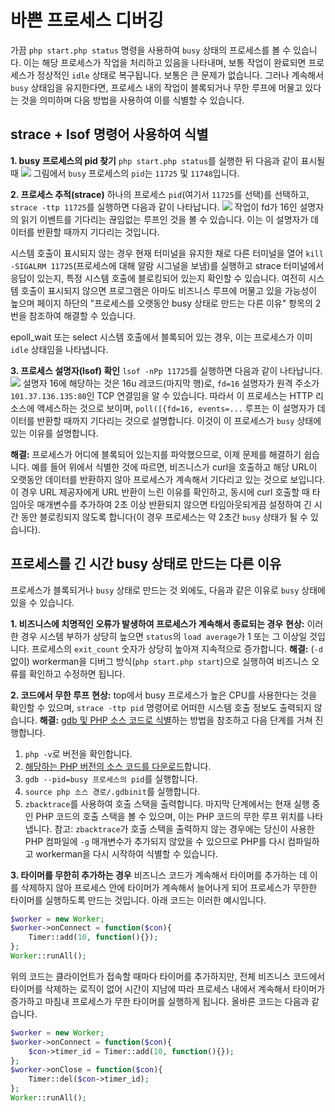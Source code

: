 # 바쁜 프로세스 디버깅
가끔 ```php start.php status``` 명령을 사용하여 ```busy``` 상태의 프로세스를 볼 수 있습니다. 이는 해당 프로세스가 작업을 처리하고 있음을 나타내며, 보통 작업이 완료되면 프로세스가 정상적인 ```idle``` 상태로 복구됩니다. 보통은 큰 문제가 없습니다. 그러나 계속해서 ```busy``` 상태임을 유지한다면, 프로세스 내의 작업이 블록되거나 무한 루프에 머물고 있다는 것을 의미하며 다음 방법을 사용하여 이를 식별할 수 있습니다.

## strace + lsof 명령어 사용하여 식별

**1. busy 프로세스의 pid 찾기**
```php start.php status```를 실행한 뒤 다음과 같이 표시될 때
![](../images/d1903ed65ef2f3b0850e84ccbedc52aa.png)
그림에서 ```busy``` 프로세스의 ```pid```는 ```11725``` 및 ```11748```입니다.

**2. 프로세스 추적(strace)**
하나의 프로세스 ```pid```(여기서 ```11725```를 선택)를 선택하고, ```strace -ttp 11725```를 실행하면 다음과 같이 나타납니다.
![](../images/7ce9f36da926f670949609dcdc593ab4.png)
작업이 fd가 16인 설명자의 읽기 이벤트를 기다리는 끊임없는 루프인 것을 볼 수 있습니다. 이는 이 설명자가 데이터를 반환할 때까지 기다리는 것입니다.

시스템 호출이 표시되지 않는 경우 현재 터미널을 유지한 채로 다른 터미널을 열어 ```kill -SIGALRM 11725```(프로세스에 대해 알람 시그널을 보냄)를 실행하고 strace 터미널에서 응답이 있는지, 특정 시스템 호출에 블로킹되어 있는지 확인할 수 있습니다. 여전히 시스템 호출이 표시되지 않으면 프로그램은 아마도 비즈니스 루프에 머물고 있을 가능성이 높으며 페이지 하단의 "프로세스를 오랫동안 busy 상태로 만드는 다른 이유" 항목의 2번을 참조하여 해결할 수 있습니다.

epoll_wait 또는 select 시스템 호출에서 블록되어 있는 경우, 이는 프로세스가 이미 ```idle``` 상태임을 나타냅니다.

**3. 프로세스 설명자(lsof) 확인**
```lsof -nPp 11725```를 실행하면 다음과 같이 나타납니다.
![](../images/27bd629c3a1ac93f9f4b535d01df2ac1.png)
설명자 16에 해당하는 것은 16u 레코드(마지막 행)로, ```fd=16``` 설명자가 원격 주소가 ```101.37.136.135:80```인 TCP 연결임을 알 수 있습니다. 따라서 이 프로세스는 HTTP 리소스에 액세스하는 것으로 보이며, ```poll([{fd=16, events=...``` 루프는 이 설명자가 데이터를 반환할 때까지 기다리는 것으로 설명합니다. 이것이 이 프로세스가 ```busy``` 상태에 있는 이유를 설명합니다.

**해결:**
프로세스가 어디에 블록되어 있는지를 파악했으므로, 이제 문제를 해결하기 쉽습니다. 예를 들어 위에서 식별한 것에 따르면, 비즈니스가 curl을 호출하고 해당 URL이 오랫동안 데이터를 반환하지 않아 프로세스가 계속해서 기다리고 있는 것으로 보입니다. 이 경우 URL 제공자에게 URL 반환이 느린 이유를 확인하고, 동시에 curl 호출할 때 타임아웃 매개변수를 추가하여 2초 이상 반환되지 않으면 타임아웃되게끔 설정하여 긴 시간 동안 블로킹되지 않도록 합니다(이 경우 프로세스는 약 2초간 ```busy``` 상태가 될 수 있습니다).

## 프로세스를 긴 시간 busy 상태로 만드는 다른 이유
프로세스가 블록되거나 ```busy``` 상태로 만드는 것 외에도, 다음과 같은 이유로 ```busy``` 상태에 있을 수 있습니다.

**1. 비즈니스에 치명적인 오류가 발생하여 프로세스가 계속해서 종료되는 경우**
**현상:** 이러한 경우 시스템 부하가 상당히 높으면 ```status```의 `load average`가 1 또는 그 이상일 것입니다. 프로세스의 `exit_count` 숫자가 상당히 높아져 지속적으로 증가합니다.
**해결:** (```-d``` 없이) workerman을 디버그 방식(```php start.php start```)으로 실행하여 비즈니스 오류를 확인하고 수정하면 됩니다.

**2. 코드에서 무한 루프**
**현상:** top에서 busy 프로세스가 높은 CPU를 사용한다는 것을 확인할 수 있으며, ```strace -ttp pid``` 명령어로 어떠한 시스템 호출 정보도 출력되지 않습니다.
**해결:** [gdb 및 PHP 소스 코드로 식별](https://www.laruence.com/2011/12/06/2381.html)하는 방법을 참조하고 다음 단계를 거쳐 진행합니다.
1. ```php -v```로 버전을 확인합니다.
2. [해당하는 PHP 버전의 소스 코드를 다운로드](https://www.php.net/releases/)합니다.
3. ```gdb --pid=busy 프로세스의 pid```를 실행합니다.
4. ```source php 소스 경로/.gdbinit```를 실행합니다.
5. ```zbacktrace```를 사용하여 호출 스택을 출력합니다.
마지막 단계에서는 현재 실행 중인 PHP 코드의 호출 스택을 볼 수 있으며, 이는 PHP 코드의 무한 루프 위치를 나타냅니다.
참고: ```zbacktrace```가 호출 스택을 출력하지 않는 경우에는 당신이 사용한 PHP 컴파일에 ```-g``` 매개변수가 추가되지 않았을 수 있으므로 PHP를 다시 컴파일하고 workerman을 다시 시작하여 식별할 수 있습니다.

**3. 타이머를 무한히 추가하는 경우**
비즈니스 코드가 계속해서 타이머를 추가하는 데 이를 삭제하지 않아 프로세스 안에 타이머가 계속해서 늘어나게 되어 프로세스가 무한한 타이머를 실행하도록 만드는 것입니다. 아래 코드는 이러한 예시입니다.
```php
$worker = new Worker;
$worker->onConnect = function($con){
    Timer::add(10, function(){});
};
Worker::runAll();
```
위의 코드는 클라이언트가 접속할 때마다 타이머를 추가하지만, 전체 비즈니스 코드에서 타이머를 삭제하는 로직이 없어 시간이 지남에 따라 프로세스 내에서 계속해서 타이머가 증가하고 마침내 프로세스가 무한 타이머를 실행하게 됩니다.
올바른 코드는 다음과 같습니다.
```php
$worker = new Worker;
$worker->onConnect = function($con){
    $con->timer_id = Timer::add(10, function(){});
};
$worker->onClose = function($con){
    Timer::del($con->timer_id);
};
Worker::runAll();
```
